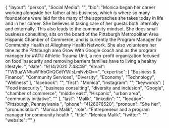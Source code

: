 {
  "layout": "person",
  "Social Media": "",
  "bio": "Monica began her career working alongside her father at his business, which is where so many foundations were laid for the many of the approaches she takes today in life and in her career. She believes in taking care of her guests both internally and externally. This also leads to the community mindset. She does small business consulting, sits on the board of the Pittsburgh Metropolitan Area Hispanic Chamber of Commerce, and is currently the Program Manager for Community Health at Allegheny Health Network. She also volunteers her time as the Pittsburgh area Grow With Google coach and as the program manager for #ATU Athletic Trauma Unit, a non-profit organization focused on food insecurity and removing barriers families have to living a healthy lifestyle. ",
  "date": "9/14/2020 7:48:49",
  "email": "TW9uaWNhaW1hbGlrQGdtYWlsLmNvbQ==",
  "expertise": [
    "Business & Finance",
    "Community Services",
    "Diversity",
    "Economy",
    "Technology",
    "Wellness"
  ],
  "facebook": "",
  "first": "Monica",
  "instagram": "",
  "keywords": [
    "Food insecurity",
    "business consulting",
    "diversity and inclusion",
    "Google",
    "chamber of commerce",
    "middle east",
    "Hispanic",
    "urban area",
    "community initiative",
    ""
  ],
  "last": "Malik",
  "linkedin": "",
  "location": "Pittsburgh, Pennsylvania ",
  "phone": "4126076520",
  "pronoun": "She her",
  "pronunciation": "Monica Malik",
  "role": "Entrepreneur and a program manager for community health ",
  "title": "Monica Malik",
  "twitter": "",
  "website": ""
}
